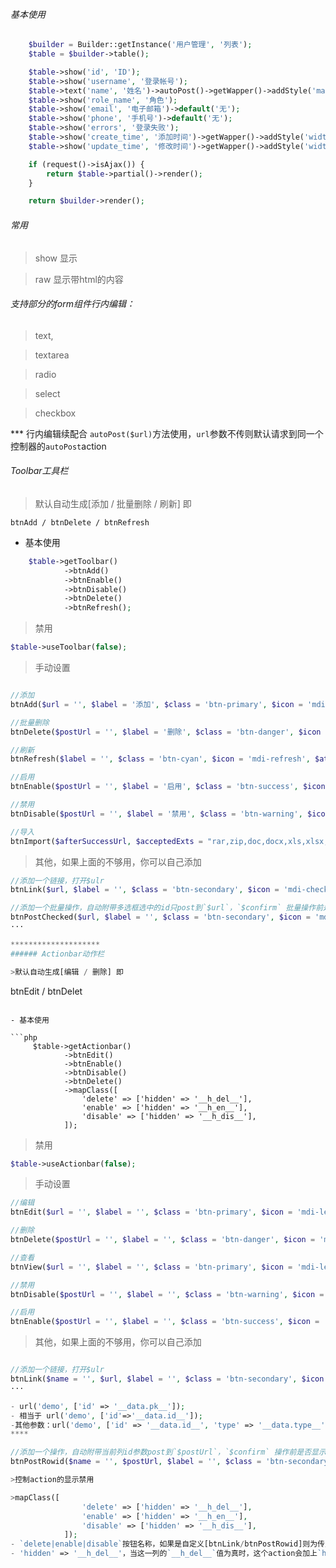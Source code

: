 ###### 基本使用
```php
    $builder = Builder::getInstance('用户管理', '列表');
    $table = $builder->table();

    $table->show('id', 'ID');
    $table->show('username', '登录帐号');
    $table->text('name', '姓名')->autoPost()->getWapper()->addStyle('max-width:80px');
    $table->show('role_name', '角色');
    $table->show('email', '电子邮箱')->default('无');
    $table->show('phone', '手机号')->default('无');
    $table->show('errors', '登录失败');
    $table->show('create_time', '添加时间')->getWapper()->addStyle('width:180px');
    $table->show('update_time', '修改时间')->getWapper()->addStyle('width:180px');

    if (request()->isAjax()) {
        return $table->partial()->render();
    }

    return $builder->render();
```
###### 常用

>show 显示 

>raw  显示带html的内容

###### 支持部分的form组件行内编辑：

>text,

>textarea

>radio

>select

>checkbox

*** 行内编辑续配合 `autoPost($url)`方法使用，`url`参数不传则默认请求到同一个控制器的`autoPost`action


###### Toolbar工具栏

>默认自动生成[添加 / 批量删除 / 刷新] 即
```
btnAdd / btnDelete / btnRefresh
```

- 基本使用

```php
    $table->getToolbar()
            ->btnAdd()
            ->btnEnable()
            ->btnDisable()
            ->btnDelete()
            ->btnRefresh();
```

>禁用

```php
$table->useToolbar(false);
```

>手动设置
```php

//添加
btnAdd($url = '', $label = '添加', $class = 'btn-primary', $icon = 'mdi-plus', $attr = '');

//批量删除
btnDelete($postUrl = '', $label = '删除', $class = 'btn-danger', $icon = 'mdi-delete', $confirm = true, $attr = '');

//刷新
btnRefresh($label = '', $class = 'btn-cyan', $icon = 'mdi-refresh', $attr = 'title="刷新"');

//启用
btnEnable($postUrl = '', $label = '启用', $class = 'btn-success', $icon = 'mdi-check', $confirm = true, $attr = '');

//禁用
btnDisable($postUrl = '', $label = '禁用', $class = 'btn-warning', $icon = 'mdi-block-helper', $confirm = true, $attr = '');

//导入
btnImport($afterSuccessUrl, $acceptedExts = "rar,zip,doc,docx,xls,xlsx,ppt,pptx,pdf", $fileSize = '20', $label = '导入', $class = 'btn-pink', $icon = 'mdi-cloud-upload', $attr = 'title="上传文件"')

```
>其他，如果上面的不够用，你可以自己添加

```php
//添加一个链接，打开$ulr
btnLink($url, $label = '', $class = 'btn-secondary', $icon = 'mdi-checkbox-marked-outline', $attr = '')

//添加一个批量操作，自动附带多选框选中的id只post到`$url`，`$confirm` 批量操作前是否显示确认提示框。
btnPostChecked($url, $label = '', $class = 'btn-secondary', $icon = 'mdi-checkbox-marked-outline', $attr = '', $confirm = true)
···

********************
###### Actionbar动作栏

>默认自动生成[编辑 / 删除] 即
```
btnEdit / btnDelet
```

- 基本使用

```php
     $table->getActionbar()
            ->btnEdit()
            ->btnEnable()
            ->btnDisable()
            ->btnDelete()
            ->mapClass([
                'delete' => ['hidden' => '__h_del__'],
                'enable' => ['hidden' => '__h_en__'],
                'disable' => ['hidden' => '__h_dis__'],
            ]);
```

>禁用

```php
$table->useActionbar(false);
```

>手动设置
```php
//编辑
btnEdit($url = '', $label = '', $class = 'btn-primary', $icon = 'mdi-lead-pencil', $attr = 'title="编辑"')

//删除
btnDelete($postUrl = '', $label = '', $class = 'btn-danger', $icon = 'mdi-delete', $confirm = true, $attr = 'title="删除"')

//查看
btnView($url = '', $label = '', $class = 'btn-primary', $icon = 'mdi-lead-pencil', $attr = 'title="查看"')

//禁用
btnDisable($postUrl = '', $label = '', $class = 'btn-warning', $icon = 'mdi-block-helper', $confirm = true, $attr = 'title="禁用"')

//启用
btnEnable($postUrl = '', $label = '', $class = 'btn-success', $icon = 'mdi-check', $confirm = true, $attr = 'title="启用"')
```

>其他，如果上面的不够用，你可以自己添加

```php

//添加一个链接，打开$ulr
btnLink($name = '', $url, $label = '', $class = 'btn-secondary', $icon = '', $attr = '')
···

- url('demo', ['id' => '__data.pk__']);
- 相当于 url('demo', ['id'=>'__data.id__']);
-其他参数：url('demo', ['id' => '__data.id__', 'type' => '__data.type__', 'status' => 1]);
****

//添加一个操作，自动附带当前列id参数post到`$postUrl`，`$confirm` 操作前是否显示确认提示框。
btnPostRowid($name = '', $postUrl, $label = '', $class = 'btn-secondary', $icon = 'mdi-checkbox-marked-outline', $attr = '', $confirm = true)

>控制action的显示禁用

>mapClass([
                'delete' => ['hidden' => '__h_del__'],
                'enable' => ['hidden' => '__h_en__'],
                'disable' => ['hidden' => '__h_dis__'],
            ]);
- `delete|enable|disable`按钮名称，如果是自定义[btnLink/btnPostRowid]则为传入的`$name`.
- 'hidden' => '__h_del__'，当这一列的`__h_del__`值为真时，这个action会加上`hidden`这个class